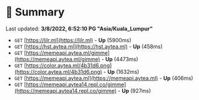 # 📖 Summary
Last updated: **3/8/2022, 6:52:10 PG "Asia/Kuala_Lumpur"**

- `GET` [https://lilr.ml](https://lilr.ml) - **Up** (5900ms)
- `GET` [https://hst.aytea.ml](https://hst.aytea.ml) - **Up** (458ms)
- `GET` [https://memeapi.aytea.ml/gimme](https://memeapi.aytea.ml/gimme) - **Up** (4473ms)
- `GET` [https://color.aytea.ml/4b31d6.png](https://color.aytea.ml/4b31d6.png) - **Up** (1632ms)
- `GET` [https://memeapi.aytea.ml](https://memeapi.aytea.ml) - **Up** (406ms)
- `GET` [https://memeapi.aytea14.repl.co/gimme](https://memeapi.aytea14.repl.co/gimme) - **Up** (927ms)

